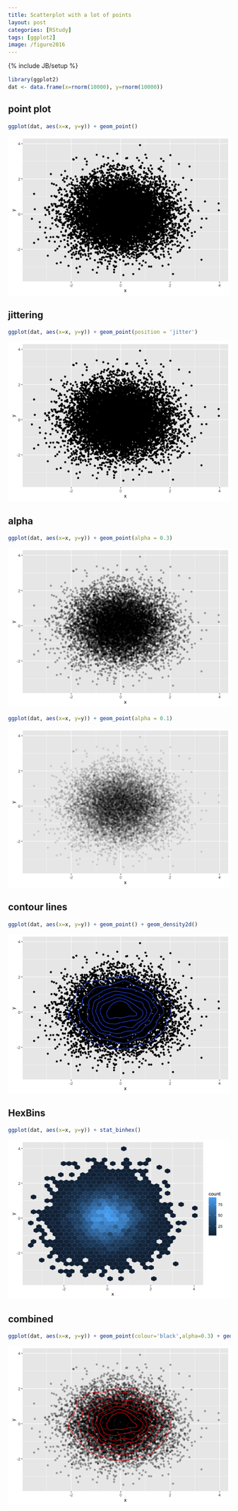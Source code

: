 ```yaml
---
title: Scatterplot with a lot of points
layout: post
categories: [RStudy]
tags: [ggplot2]
image: /figure2016
---
```

{% include JB/setup %} 


```r
library(ggplot2)
dat <- data.frame(x=rnorm(10000), y=rnorm(10000))
```

## point plot


```r
ggplot(dat, aes(x=x, y=y)) + geom_point()
```

![](/figure2016/ggplot_point1-1.png)

## jittering


```r
ggplot(dat, aes(x=x, y=y)) + geom_point(position = 'jitter')
```

![](/figure2016/ggplot_point2-1.png)

## alpha


```r
ggplot(dat, aes(x=x, y=y)) + geom_point(alpha = 0.3)
```

![](/figure2016/ggplot_point31-1.png)


```r
ggplot(dat, aes(x=x, y=y)) + geom_point(alpha = 0.1)
```

![](/figure2016/ggplot_point32-1.png)

## contour lines


```r
ggplot(dat, aes(x=x, y=y)) + geom_point() + geom_density2d()
```

![](/figure2016/ggplot_point4-1.png)

## HexBins


```r
ggplot(dat, aes(x=x, y=y)) + stat_binhex()
```

![](/figure2016/ggplot_point5-1.png)

## combined


```r
ggplot(dat, aes(x=x, y=y)) + geom_point(colour='black',alpha=0.3) + geom_density2d(colour='red')
```

![](/figure2016/ggplot_point6-1.png)


